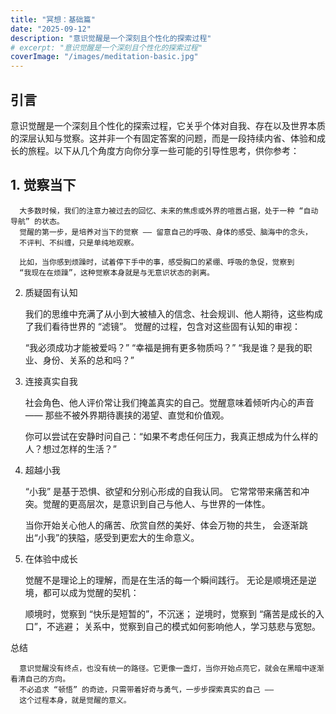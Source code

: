 ```yaml
---
title: "冥想：基础篇"
date: "2025-09-12"
description: "意识觉醒是一个深刻且个性化的探索过程"
# excerpt: "意识觉醒是一个深刻且个性化的探索过程"
coverImage: "/images/meditation-basic.jpg"
---
```

## 引言
意识觉醒是一个深刻且个性化的探索过程，它关乎个体对自我、存在以及世界本质的深层认知与觉察。这并非一个有固定答案的问题，而是一段持续内省、体验和成长的旅程。以下从几个角度方向你分享一些可能的引导性思考，供你参考：


## 1. 觉察当下
      大多数时候，我们的注意力被过去的回忆、未来的焦虑或外界的喧嚣占据，处于一种 “自动导航” 的状态。
      觉醒的第一步，是培养对当下的觉察 —— 留意自己的呼吸、身体的感受、脑海中的念头，
      不评判、不纠缠，只是单纯地观察。
                
      比如，当你感到烦躁时，试着停下手中的事，感受胸口的紧绷、呼吸的急促，觉察到
      “我现在在烦躁”，这种觉察本身就是与无意识状态的剥离。
              

  2. 质疑固有认知 
  
    
      我们的思维中充满了从小到大被植入的信念、社会规训、他人期待，这些构成了我们看待世界的 “滤镜”。
      觉醒的过程，包含对这些固有认知的审视：    
    
      “我必须成功才能被爱吗？”
      “幸福是拥有更多物质吗？”
      “我是谁？是我的职业、身份、关系的总和吗？”
          

  3. 连接真实自我
  
      社会角色、他人评价常让我们掩盖真实的自己。觉醒意味着倾听内心的声音 —— 
      那些不被外界期待裹挟的渴望、直觉和价值观。
    
      你可以尝试在安静时问自己：“如果不考虑任何压力，我真正想成为什么样的人？想过怎样的生活？”
  

  4. 超越小我
  
      “小我” 是基于恐惧、欲望和分别心形成的自我认同。
      它常常带来痛苦和冲突。觉醒的更高层次，是意识到自己与他人、与世界的一体性。
    
      当你开始关心他人的痛苦、欣赏自然的美好、体会万物的共生，
      会逐渐跳出“小我”的狭隘，感受到更宏大的生命意义。
    

  5. 在体验中成长
  
      觉醒不是理论上的理解，而是在生活的每一个瞬间践行。
      无论是顺境还是逆境，都可以成为觉醒的契机：
    
      顺境时，觉察到 “快乐是短暂的”，不沉迷；
      逆境时，觉察到 “痛苦是成长的入口”，不逃避；
      关系中，觉察到自己的模式如何影响他人，学习慈悲与宽恕。
    

  总结
  
      意识觉醒没有终点，也没有统一的路径。它更像一盏灯，当你开始点亮它，就会在黑暗中逐渐看清自己的方向。
      不必追求 “顿悟” 的奇迹，只需带着好奇与勇气，一步步探索真实的自己 —— 
      这个过程本身，就是觉醒的意义。
